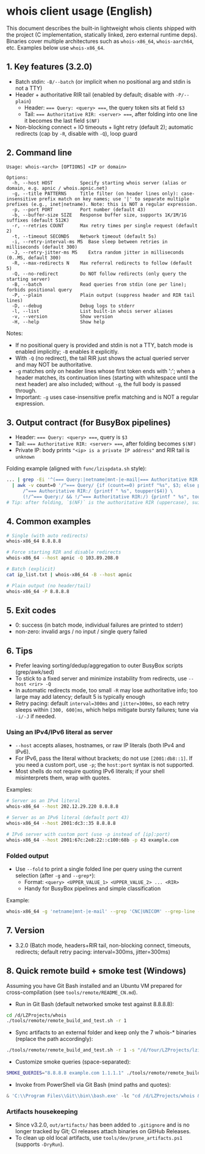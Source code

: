 # whois client usage (English)

This document describes the built-in lightweight whois clients shipped with the project (C implementation, statically linked, zero external runtime deps). Binaries cover multiple architectures such as `whois-x86_64`, `whois-aarch64`, etc. Examples below use `whois-x86_64`.

## 1. Key features (3.2.0)
- Batch stdin: `-B/--batch` (or implicit when no positional arg and stdin is not a TTY)
- Header + authoritative RIR tail (enabled by default; disable with `-P/--plain`)
  - Header: `=== Query: <query> ===`, the query token sits at field `$3`
  - Tail: `=== Authoritative RIR: <server> ===`, after folding into one line it becomes the last field `$(NF)`
- Non-blocking connect + IO timeouts + light retry (default 2); automatic redirects (cap by `-R`, disable with `-Q`), loop guard

## 2. Command line

```
Usage: whois-<arch> [OPTIONS] <IP or domain>

Options:
  -h, --host HOST          Specify starting whois server (alias or domain, e.g. apnic / whois.apnic.net)
  -g, --title PATTERNS     Title filter (on header lines only): case-insensitive prefix match on key names; use '|' to separate multiple prefixes (e.g., inet|netname). Note: this is NOT a regular expression.
  -p, --port PORT          Port number (default 43)
  -b, --buffer-size SIZE   Response buffer size, supports 1K/1M/1G suffixes (default 512K)
  -r, --retries COUNT      Max retry times per single request (default 2)
  -t, --timeout SECONDS    Network timeout (default 5s)
  -i, --retry-interval-ms MS  Base sleep between retries in milliseconds (default 300)
  -J, --retry-jitter-ms MS    Extra random jitter in milliseconds (0..MS, default 300)
  -R, --max-redirects N    Max referral redirects to follow (default 5)
  -Q, --no-redirect        Do NOT follow redirects (only query the starting server)
  -B, --batch              Read queries from stdin (one per line); forbids positional query
  -P, --plain              Plain output (suppress header and RIR tail lines)
  -D, --debug              Debug logs to stderr
  -l, --list               List built-in whois server aliases
  -v, --version            Show version
  -H, --help               Show help
```

Notes:
- If no positional query is provided and stdin is not a TTY, batch mode is enabled implicitly; `-B` enables it explicitly.
- With `-Q` (no redirect), the tail RIR just shows the actual queried server and may NOT be authoritative.
 - `-g` matches only on header lines whose first token ends with ':'; when a header matches, its continuation lines (starting with whitespace until the next header) are also included; without `-g`, the full body is passed through.
 - Important: `-g` uses case-insensitive prefix matching and is NOT a regular expression.

## 3. Output contract (for BusyBox pipelines)
- Header: `=== Query: <query> ===`, query is `$3`
- Tail: `=== Authoritative RIR: <server> ===`, after folding becomes `$(NF)`
- Private IP: body prints `"<ip> is a private IP address"` and RIR tail is `unknown`

Folding example (aligned with `func/lzispdata.sh` style):

```sh
... | grep -Ei '^(=== Query:|netname|mnt-|e-mail|=== Authoritative RIR:)' \
  | awk -v count=0 '/^=== Query/ {if (count==0) printf "%s", $3; else printf "\n%s", $3; count++; next} \
      /^=== Authoritative RIR:/ {printf " %s", toupper($4)} \
      (!/^=== Query:/ && !/^=== Authoritative RIR:/) {printf " %s", toupper($2)} END {printf "\n"}'
# Tip: after folding, `$(NF)` is the authoritative RIR (uppercase), suitable for filtering
```

## 4. Common examples

```sh
# Single (with auto redirects)
whois-x86_64 8.8.8.8

# Force starting RIR and disable redirects
whois-x86_64 --host apnic -Q 103.89.208.0

# Batch (explicit)
cat ip_list.txt | whois-x86_64 -B --host apnic

# Plain output (no header/tail)
whois-x86_64 -P 8.8.8.8
```

## 5. Exit codes
- 0: success (in batch mode, individual failures are printed to stderr)
- non-zero: invalid args / no input / single query failed

## 6. Tips
- Prefer leaving sorting/dedup/aggregation to outer BusyBox scripts (grep/awk/sed)
- To stick to a fixed server and minimize instability from redirects, use `--host <rir> -Q`
- In automatic redirects mode, too small `-R` may lose authoritative info; too large may add latency; default 5 is typically enough
- Retry pacing: default `interval=300ms` and `jitter=300ms`, so each retry sleeps within `[300, 600]ms`, which helps mitigate bursty failures; tune via `-i/-J` if needed.

### Using an IPv4/IPv6 literal as server

- `--host` accepts aliases, hostnames, or raw IP literals (both IPv4 and IPv6).
- For IPv6, pass the literal without brackets; do not use `[2001:db8::1]`. If you need a custom port, use `-p`; the `host:port` syntax is not supported.
- Most shells do not require quoting IPv6 literals; if your shell misinterprets them, wrap with quotes.

Examples:

```sh
# Server as an IPv4 literal
whois-x86_64 --host 202.12.29.220 8.8.8.8

# Server as an IPv6 literal (default port 43)
whois-x86_64 --host 2001:dc3::35 8.8.8.8

# IPv6 server with custom port (use -p instead of [ip]:port)
whois-x86_64 --host 2001:67c:2e8:22::c100:68b -p 43 example.com
```

### Folded output

- Use `--fold` to print a single folded line per query using the current selection (after `-g` and `--grep*`):
  - Format: `<query> <UPPER_VALUE_1> <UPPER_VALUE_2> ... <RIR>`
  - Handy for BusyBox pipelines and simple classification

Example:

```sh
whois-x86_64 -g 'netname|mnt-|e-mail' --grep 'CNC|UNICOM' --grep-line --fold 1.2.3.4
```

## 7. Version
- 3.2.0 (Batch mode, headers+RIR tail, non-blocking connect, timeouts, redirects; default retry pacing: interval=300ms, jitter=300ms)

## 8. Quick remote build + smoke test (Windows)

Assuming you have Git Bash installed and an Ubuntu VM prepared for cross-compilation (see `tools/remote/README_CN.md`).

- Run in Git Bash (default networked smoke test against 8.8.8.8):

```bash
cd /d/LZProjects/whois
./tools/remote/remote_build_and_test.sh -r 1
```

- Sync artifacts to an external folder and keep only the 7 whois-* binaries (replace the path accordingly):

```bash
./tools/remote/remote_build_and_test.sh -r 1 -s "/d/Your/LZProjects/lzispro/release/lzispro/whois" -P 1
```

- Customize smoke queries (space-separated):

```bash
SMOKE_QUERIES="8.8.8.8 example.com 1.1.1.1" ./tools/remote/remote_build_and_test.sh -r 1
```

- Invoke from PowerShell via Git Bash (mind paths and quotes):

```powershell
& 'C:\\Program Files\\Git\\bin\\bash.exe' -lc "cd /d/LZProjects/whois && ./tools/remote/remote_build_and_test.sh -r 1 -s /d/Your/LZProjects/lzispro/release/lzispro/whois -P 1"
```

### Artifacts housekeeping

- Since v3.2.0, `out/artifacts/` has been added to `.gitignore` and is no longer tracked by Git; CI releases attach binaries on GitHub Releases.
- To clean up old local artifacts, use `tools/dev/prune_artifacts.ps1` (supports `-DryRun`).
